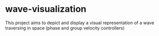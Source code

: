 # wave-visualization

This project aims to depict and display a visual representation of a wave traversing in space (phase and group velocity controllers)
